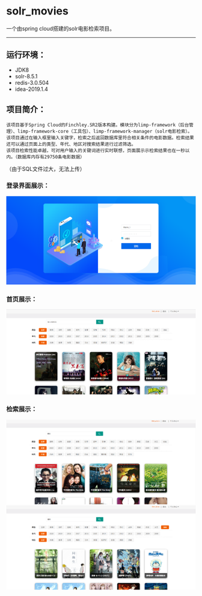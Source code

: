 # solr_movies
一个由spring cloud搭建的solr电影检索项目。

***

## 运行环境：
* JDK8
* solr-8.5.1
* redis-3.0.504
* idea-2019.1.4

## 项目简介：
	该项目基于Spring Cloud的Finchley.SR2版本构建。模块分为limp-framework（后台管理）、limp-framework-core（工具包）、limp-framework-manager（solr电影检索）。
	该项目通过在输入框里输入关键字，检索之后返回数据库里符合相关条件的电影数据。检索结果还可以通过页面上的类型、年代、地区对搜索结果进行过滤筛选。
	该项目检索性能卓越，可对用户输入的关键词进行实时联想，页面展示示检索结果也在一秒以内。（数据库内存有29750条电影数据）
  （由于SQL文件过大，无法上传）

### 登录界面展示：
![登录界面](https://github.com/TDvirus/solr_movies/blob/master/pic/%E6%88%AA%E5%9B%BE00.png)

### 首页展示：
![首页](https://github.com/TDvirus/solr_movies/blob/master/pic/%E6%88%AA%E5%9B%BE01.png)

### 检索展示：
![检索结果](https://github.com/TDvirus/solr_movies/blob/master/pic/%E6%88%AA%E5%9B%BE02.png)
![检索结果](https://github.com/TDvirus/solr_movies/blob/master/pic/%E6%88%AA%E5%9B%BE03.png)